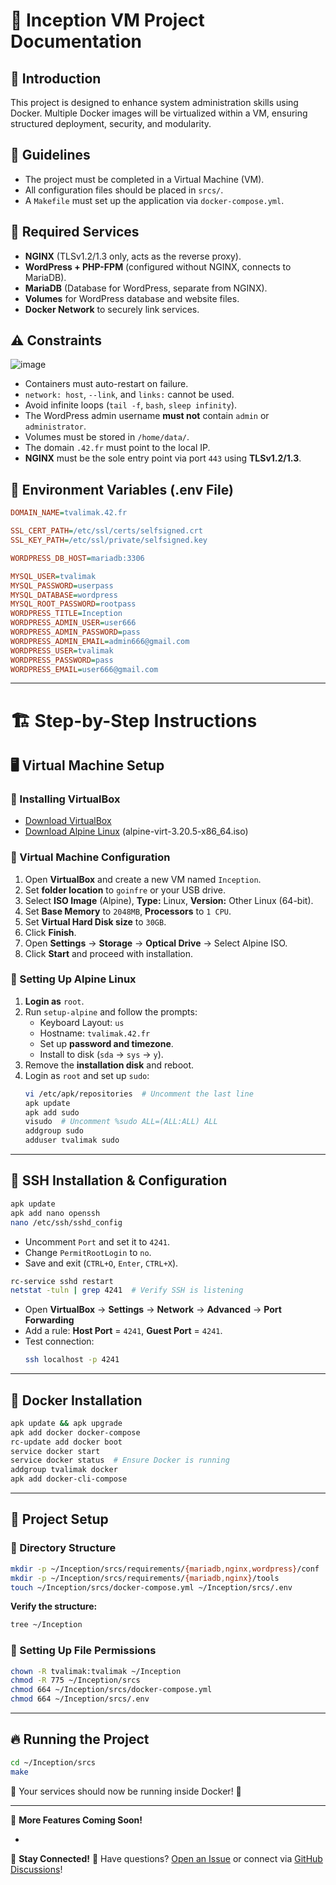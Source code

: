 # 🚀 Inception VM Project Documentation

## 📌 Introduction

This project is designed to enhance system administration skills using Docker. Multiple Docker images will be virtualized within a VM, ensuring structured deployment, security, and modularity.

## 📜 Guidelines

- The project must be completed in a Virtual Machine (VM).
- All configuration files should be placed in `srcs/`.
- A `Makefile` must set up the application via `docker-compose.yml`.

## 🔧 Required Services

- **NGINX** (TLSv1.2/1.3 only, acts as the reverse proxy).
- **WordPress + PHP-FPM** (configured without NGINX, connects to MariaDB).
- **MariaDB** (Database for WordPress, separate from NGINX).
- **Volumes** for WordPress database and website files.
- **Docker Network** to securely link services.

## ⚠️ Constraints

![image](https://github.com/user-attachments/assets/06ff3aa7-e275-4d1c-be1f-fbece1241c7b)

- Containers must auto-restart on failure.
- `network: host`, `--link`, and `links:` cannot be used.
- Avoid infinite loops (`tail -f`, `bash`, `sleep infinity`).
- The WordPress admin username **must not** contain `admin` or `administrator`.
- Volumes must be stored in `/home/data/`.
- The domain `.42.fr` must point to the local IP.
- **NGINX** must be the sole entry point via port `443` using **TLSv1.2/1.3**.

## 🔑 Environment Variables (.env File)

```ini
DOMAIN_NAME=tvalimak.42.fr

SSL_CERT_PATH=/etc/ssl/certs/selfsigned.crt
SSL_KEY_PATH=/etc/ssl/private/selfsigned.key

WORDPRESS_DB_HOST=mariadb:3306

MYSQL_USER=tvalimak
MYSQL_PASSWORD=userpass
MYSQL_DATABASE=wordpress
MYSQL_ROOT_PASSWORD=rootpass
WORDPRESS_TITLE=Inception
WORDPRESS_ADMIN_USER=user666
WORDPRESS_ADMIN_PASSWORD=pass
WORDPRESS_ADMIN_EMAIL=admin666@gmail.com
WORDPRESS_USER=tvalimak
WORDPRESS_PASSWORD=pass
WORDPRESS_EMAIL=user666@gmail.com
```

---

# 🏗 Step-by-Step Instructions

## 🖥 Virtual Machine Setup

### 🔹 Installing VirtualBox

- [Download VirtualBox](https://www.virtualbox.org/)
- [Download Alpine Linux](https://dl-cdn.alpinelinux.org/alpine/v3.20/releases/x86_64/) (alpine-virt-3.20.5-x86\_64.iso)

### 🔹 Virtual Machine Configuration

1. Open **VirtualBox** and create a new VM named `Inception`.
2. Set **folder location** to `goinfre` or your USB drive.
3. Select **ISO Image** (Alpine), **Type:** Linux, **Version:** Other Linux (64-bit).
4. Set **Base Memory** to `2048MB`, **Processors** to `1 CPU`.
5. Set **Virtual Hard Disk size** to `30GB`.
6. Click **Finish**.
7. Open **Settings** → **Storage** → **Optical Drive** → Select Alpine ISO.
8. Click **Start** and proceed with installation.

### 🔹 Setting Up Alpine Linux

1. **Login as** `root`.
2. Run `setup-alpine` and follow the prompts:
   - Keyboard Layout: `us`
   - Hostname: `tvalimak.42.fr`
   - Set up **password and timezone**.
   - Install to disk (`sda` → `sys` → `y`).
3. Remove the **installation disk** and reboot.
4. Login as `root` and set up `sudo`:
   ```sh
   vi /etc/apk/repositories  # Uncomment the last line
   apk update
   apk add sudo
   visudo  # Uncomment %sudo ALL=(ALL:ALL) ALL
   addgroup sudo
   adduser tvalimak sudo
   ```

---

## 🔐 SSH Installation & Configuration

```sh
apk update
apk add nano openssh
nano /etc/ssh/sshd_config
```

- Uncomment `Port` and set it to `4241`.
- Change `PermitRootLogin` to `no`.
- Save and exit (`CTRL+O`, `Enter`, `CTRL+X`).

```sh
rc-service sshd restart
netstat -tuln | grep 4241  # Verify SSH is listening
```

- Open **VirtualBox** → **Settings** → **Network** → **Advanced** → **Port Forwarding**
- Add a rule: **Host Port** = `4241`, **Guest Port** = `4241`.
- Test connection:
  ```sh
  ssh localhost -p 4241
  ```

---

## 🐳 Docker Installation

```sh
apk update && apk upgrade
apk add docker docker-compose
rc-update add docker boot
service docker start
service docker status  # Ensure Docker is running
addgroup tvalimak docker
apk add docker-cli-compose
```

---

## 📂 Project Setup

### 📌 Directory Structure

```sh
mkdir -p ~/Inception/srcs/requirements/{mariadb,nginx,wordpress}/conf
mkdir -p ~/Inception/srcs/requirements/{mariadb,nginx}/tools
touch ~/Inception/srcs/docker-compose.yml ~/Inception/srcs/.env
```

**Verify the structure:**

```sh
tree ~/Inception
```

### 🔑 Setting Up File Permissions

```sh
chown -R tvalimak:tvalimak ~/Inception
chmod -R 775 ~/Inception/srcs
chmod 664 ~/Inception/srcs/docker-compose.yml
chmod 664 ~/Inception/srcs/.env
```

---

## 🔥 Running the Project

```sh
cd ~/Inception/srcs
make
```

🚀 Your services should now be running inside Docker! 🎉

---

📢 **More Features Coming Soon!**

-

🔗 **Stay Connected!** 💬 Have questions? [Open an Issue](https://github.com/tvalimak/inception/issues) or connect via [GitHub Discussions](https://github.com/tvalimak/inception/discussions)!




